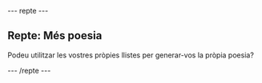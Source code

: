 \--- repte \---

## Repte: Més poesia

Podeu utilitzar les vostres pròpies llistes per generar-vos la pròpia poesia?

\--- /repte \---